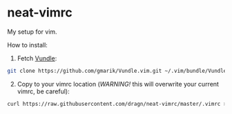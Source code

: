 neat-vimrc
==========

My setup for vim.

How to install:

1. Fetch [Vundle](https://github.com/gmarik/Vundle.vim):
```bash
git clone https://github.com/gmarik/Vundle.vim.git ~/.vim/bundle/Vundle.vim
```
2. Copy to your vimrc location (*WARNING!* this will overwrite your current vimrc, be careful):
```bash
curl https://raw.githubusercontent.com/dragn/neat-vimrc/master/.vimrc > ~/.vimrc
```
